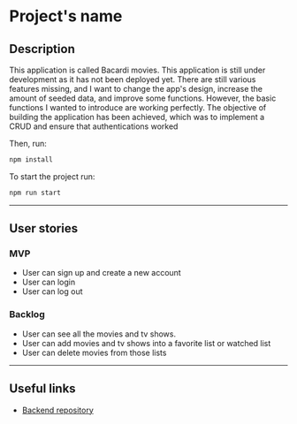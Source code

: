 # Project's name

## Description

This application is called Bacardi movies. This application is still under development as it has not been deployed yet. There are still various features missing, and I want to change the app's design, increase the amount of seeded data, and improve some functions. However, the basic functions I wanted to introduce are working perfectly.
The objective of building the application has been achieved, which was to implement a CRUD and ensure that authentications worked

Then, run:
```bash
npm install
```

To start the project run:
```bash
npm run start
```

---
## User stories 

### MVP

- User can sign up and create a new account
- User can login
- User can log out

### Backlog

- User can see all the movies and tv shows.
- User can add movies and tv shows into a favorite list or watched list
- User can delete movies from those lists

---

## Useful links


- [Backend repository]()




